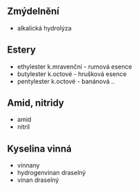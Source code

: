 ## Zmýdelnění
- alkalická hydrolýza
## Estery
- ethylester k.mravenční - rumová esence
- butylester k.octové - hrušková esence
- pentylester k.octové - banánová .. 

## Amid, nitridy
- amid
- nitril

## Kyselina vinná
- vinnany
- hydrogenvinan draselný
- vinan draselný